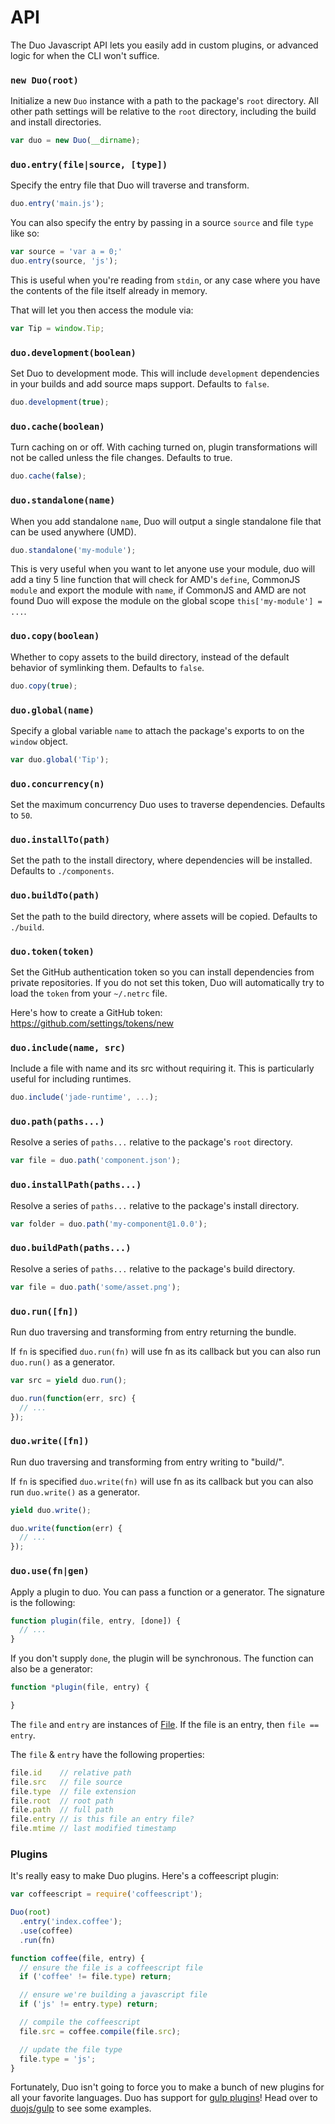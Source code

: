 
# API

The Duo Javascript API lets you easily add in custom plugins, or advanced logic for when the CLI won't suffice.

### `new Duo(root)`

Initialize a new `Duo` instance with a path to the package's `root` directory. All other path settings will be relative to the `root` directory, including the build and install directories.

```js
var duo = new Duo(__dirname);
```

### `duo.entry(file|source, [type])`

Specify the entry file that Duo will traverse and transform.

```js
duo.entry('main.js');
```

You can also specify the entry by passing in a source `source` and file `type` like so:

```js
var source = 'var a = 0;'
duo.entry(source, 'js');
```

This is useful when you're reading from `stdin`, or any case where you have the contents of the file itself already in memory.

That will let you then access the module via:

```js
var Tip = window.Tip;
```

### `duo.development(boolean)`

Set Duo to development mode. This will include `development` dependencies in your builds and add source maps support. Defaults to `false`.

```js
duo.development(true);
```

### `duo.cache(boolean)`

Turn caching on or off.  With caching turned on, plugin transformations will not be called unless the file changes. Defaults to true.

```js
duo.cache(false);
```

### `duo.standalone(name)`

When you add standalone `name`, Duo will output a single standalone file that can be used anywhere (UMD).

```js
duo.standalone('my-module');
```

This is very useful when you want to let anyone use your module, duo will add a tiny 5 line function that will
check for AMD's `define`, CommonJS `module` and export the module with `name`, if CommonJS and AMD are not found
Duo will expose the module on the global scope `this['my-module'] = ...`.

### `duo.copy(boolean)`

Whether to copy assets to the build directory, instead of the default behavior of symlinking them. Defaults to `false`.

```js
duo.copy(true);
```

### `duo.global(name)`

Specify a global variable `name` to attach the package's exports to on the `window` object.

```js
var duo.global('Tip');
```

### `duo.concurrency(n)`

Set the maximum concurrency Duo uses to traverse dependencies. Defaults to `50`.

### `duo.installTo(path)`

Set the path to the install directory, where dependencies will be installed. Defaults to `./components`.

### `duo.buildTo(path)`

Set the path to the build directory, where assets will be copied. Defaults to `./build`.

### `duo.token(token)`

Set the GitHub authentication token so you can install dependencies from private repositories. If you do not set this token, Duo will automatically try to load the `token` from your `~/.netrc` file.

Here's how to create a GitHub token: https://github.com/settings/tokens/new

### `duo.include(name, src)`

Include a file with name and its src without requiring it. This is particularly useful for including runtimes.

```js
duo.include('jade-runtime', ...);
```

### `duo.path(paths...)`

Resolve a series of `paths...` relative to the package's `root` directory.

```js
var file = duo.path('component.json');
```

### `duo.installPath(paths...)`

Resolve a series of `paths...` relative to the package's install directory.

```js
var folder = duo.path('my-component@1.0.0');
```

### `duo.buildPath(paths...)`

Resolve a series of `paths...` relative to the package's build directory.

```js
var file = duo.path('some/asset.png');
```

### `duo.run([fn])`

Run duo traversing and transforming from entry returning the bundle.

If `fn` is specified `duo.run(fn)` will use fn as its callback but you can also run `duo.run()` as a generator.

```js
var src = yield duo.run();
```

```js
duo.run(function(err, src) {
  // ...
});
```

### `duo.write([fn])`

Run duo traversing and transforming from entry writing to "build/".

If `fn` is specified `duo.write(fn)` will use fn as its callback but you can also run `duo.write()` as a generator.

```js
yield duo.write();
```

```js
duo.write(function(err) {
  // ...
});
```

### `duo.use(fn|gen)`

Apply a plugin to duo. You can pass a function or a generator. The signature is the following:

```js
function plugin(file, entry, [done]) {
  // ...
}
```

If you don't supply `done`, the plugin will be synchronous. The function can also be a generator:

```js
function *plugin(file, entry) {

}
```

The `file` and `entry` are instances of [File](https://github.com/component/duo/blob/master/lib/file.js). If the file is an entry, then `file == entry`.

The `file` & `entry` have the following properties:

```js
file.id    // relative path
file.src   // file source
file.type  // file extension
file.root  // root path
file.path  // full path
file.entry // is this file an entry file?
file.mtime // last modified timestamp
```

### Plugins

It's really easy to make Duo plugins. Here's a coffeescript plugin:

```js
var coffeescript = require('coffeescript');

Duo(root)
  .entry('index.coffee');
  .use(coffee)
  .run(fn)

function coffee(file, entry) {
  // ensure the file is a coffeescript file
  if ('coffee' != file.type) return;

  // ensure we're building a javascript file
  if ('js' != entry.type) return;

  // compile the coffeescript
  file.src = coffee.compile(file.src);

  // update the file type
  file.type = 'js';
}
```

Fortunately, Duo isn't going to force you to make a bunch of new plugins for all your favorite languages. Duo has support for [gulp plugins](http://gulpjs.com/plugins/)! Head over to [duojs/gulp](https://github.com/duojs/gulp) to see some examples.
